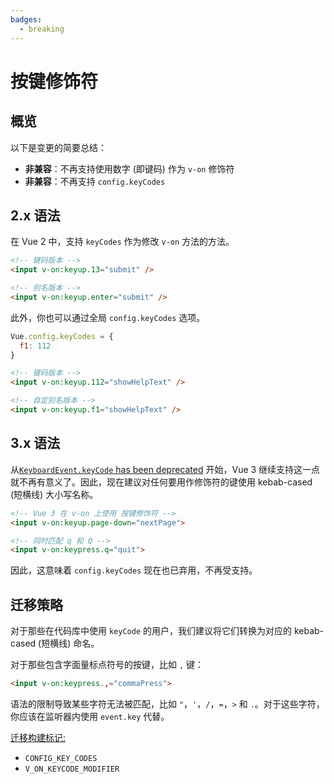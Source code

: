 ```yaml
---
badges:
  - breaking
---
```


# 按键修饰符 <MigrationBadges :badges="$frontmatter.badges" />

## 概览

以下是变更的简要总结：

- **非兼容**：不再支持使用数字 (即键码) 作为 `v-on` 修饰符
- **非兼容**：不再支持 `config.keyCodes`

## 2.x 语法

在 Vue 2 中，支持 `keyCodes` 作为修改 `v-on` 方法的方法。

```html
<!-- 键码版本 -->
<input v-on:keyup.13="submit" />

<!-- 别名版本 -->
<input v-on:keyup.enter="submit" />
```

此外，你也可以通过全局 `config.keyCodes` 选项。

```js
Vue.config.keyCodes = {
  f1: 112
}
```

```html
<!-- 键码版本 -->
<input v-on:keyup.112="showHelpText" />

<!-- 自定别名版本 -->
<input v-on:keyup.f1="showHelpText" />
```

## 3.x 语法

从[`KeyboardEvent.keyCode` has been deprecated](https://developer.mozilla.org/zh-CN/docs/Web/API/KeyboardEvent/keyCode) 开始，Vue 3 继续支持这一点就不再有意义了。因此，现在建议对任何要用作修饰符的键使用 kebab-cased (短横线) 大小写名称。

```html
<!-- Vue 3 在 v-on 上使用 按键修饰符 -->
<input v-on:keyup.page-down="nextPage">

<!-- 同时匹配 q 和 Q -->
<input v-on:keypress.q="quit">
```

因此，这意味着 `config.keyCodes` 现在也已弃用，不再受支持。

## 迁移策略

对于那些在代码库中使用 `keyCode` 的用户，我们建议将它们转换为对应的 kebab-cased (短横线) 命名。

对于那些包含字面量标点符号的按键，比如 `,` 键：

```html
<input v-on:keypress.,="commaPress">
```

语法的限制导致某些字符无法被匹配，比如 `"`，`'`，`/`，`=`，`>` 和 `.`。对于这些字符，你应该在监听器内使用 `event.key` 代替。

[迁移构建标记:](migration-build.html#兼容性配置)

- `CONFIG_KEY_CODES`
- `V_ON_KEYCODE_MODIFIER`
